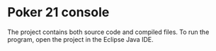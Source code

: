 # Poker 21 console
The project contains both source code and compiled files. 
To run the program, open the project in the Eclipse Java IDE.
